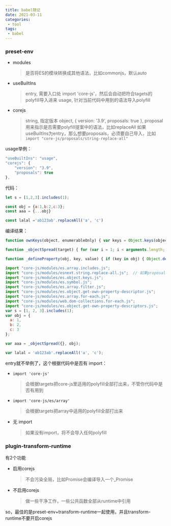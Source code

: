 ```yaml
---
title: babel随记
date: 2021-03-11
categories:
 - tool
tags:
 - babel
---
```


### preset-env

- modules
    > 是否将ES的模块转换成其他语法，比如commonjs，默认auto
- useBuiltIns
    > entry, 需要入口处 import 'core-js'，然后会自动把符合tagets的polyfill导入进来
    > usage, 针对当前代码中用到的语法导入polyfill
- corejs
    > string, 指定版本
    > object, { version: '3.9', proposals: true }, proposal用来指示是否需要polyfill提案中的语法，比如replaceAll
    > 如果useBuiltIns为entry，那么想要proposals，必须要自己导入，比如``import "core-js/proposals/string-replace-all"``

usage举例：
``` js
"useBuiltIns": "usage",
"corejs": {
    "version": "3.9",
    "proposals": true
},
```
代码：
```js
let s = [1,2,3].includes(1);

const obj = {a:1,b:2,c:3};
const aaa = {...obj}

const lalal ='ab123ab'.replaceAll('a', 'c')
```
编译结果：
```js
function ownKeys(object, enumerableOnly) { var keys = Object.keys(object); if (Object.getOwnPropertySymbols) { var symbols = Object.getOwnPropertySymbols(object); if (enumerableOnly) symbols = symbols.filter(function (sym) { return Object.getOwnPropertyDescriptor(object, sym).enumerable; }); keys.push.apply(keys, symbols); } return keys; }

function _objectSpread(target) { for (var i = 1; i < arguments.length; i++) { var source = arguments[i] != null ? arguments[i] : {}; if (i % 2) { ownKeys(Object(source), true).forEach(function (key) { _defineProperty(target, key, source[key]); }); } else if (Object.getOwnPropertyDescriptors) { Object.defineProperties(target, Object.getOwnPropertyDescriptors(source)); } else { ownKeys(Object(source)).forEach(function (key) { Object.defineProperty(target, key, Object.getOwnPropertyDescriptor(source, key)); }); } } return target; }

function _defineProperty(obj, key, value) { if (key in obj) { Object.defineProperty(obj, key, { value: value, enumerable: true, configurable: true, writable: true }); } else { obj[key] = value; } return obj; }

import "core-js/modules/es.array.includes.js";
import "core-js/modules/esnext.string.replace-all.js";  // 如果proposals为false，将不会有这一行
import "core-js/modules/es.object.keys.js";
import "core-js/modules/es.symbol.js";
import "core-js/modules/es.array.filter.js";
import "core-js/modules/es.object.get-own-property-descriptor.js";
import "core-js/modules/es.array.for-each.js";
import "core-js/modules/web.dom-collections.for-each.js";
import "core-js/modules/es.object.get-own-property-descriptors.js";
var s = [1, 2, 3].includes(1);
var obj = {
  a: 1,
  b: 2,
  c: 3
};

var aaa = _objectSpread({}, obj);

var lalal = 'ab123ab'.replaceAll('a', 'c');
```

entry就不举例了，这个根据代码中是否有 import：
- ``import 'core-js'``
    > 会根据targets把core-js里适用的polyfill全部打出来，不管你代码中是否有用到
- ``import 'core-js/es/array'``
    > 会根据targets把array中适用的polyfill全部打出来
- 无 import
    > 如果没有import，将不会导入任何polyfill

### plugin-transform-runtime

有2个功能
- 启用corejs
    > 不会污染全局，比如Promise会编译导入一个_Promise
- 不启用corejs
    > 做一些干净工作，一些公共函数全部从runtime中引用

so，最佳的是preset-env+transform-runtime一起使用，并且transform-runtime不要开启corejs
